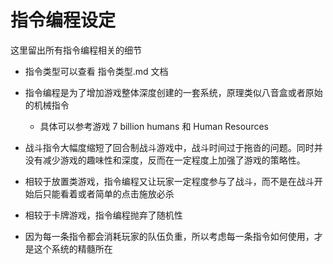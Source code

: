 # 指令编程设定
这里留出所有指令编程相关的细节

- 指令类型可以查看 指令类型.md 文档

- 指令编程是为了增加游戏整体深度创建的一套系统，原理类似八音盒或者原始的机械指令
    - 具体可以参考游戏 7 billion humans 和 Human Resources
- 战斗指令大幅度缩短了回合制战斗游戏中，战斗时间过于拖沓的问题。同时并没有减少游戏的趣味性和深度，反而在一定程度上加强了游戏的策略性。
- 相较于放置类游戏，指令编程又让玩家一定程度参与了战斗，而不是在战斗开始后只能看着或者简单的点击施放必杀
- 相较于卡牌游戏，指令编程抛弃了随机性
- 因为每一条指令都会消耗玩家的队伍负重，所以考虑每一条指令如何使用，才是这个系统的精髓所在